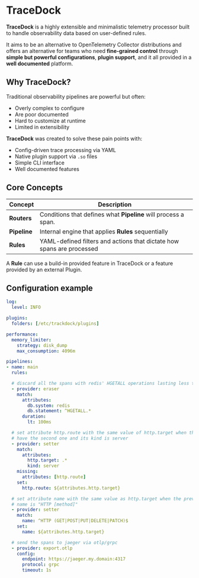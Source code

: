 # TraceDock

**TraceDock** is a highly extensible and minimalistic telemetry processor built to handle observability data based on user-defined rules.

It aims to be an alternative to OpenTelemetry Collector distributions and offers an alternative for teams who need **fine-grained control** through **simple but powerful configurations**, **plugin support**, and it all provided in a **well documented** platform.

## Why TraceDock?

Traditional observability pipelines are powerful but often:

- Overly complex to configure
- Are poor documented
- Hard to customize at runtime
- Limited in extensibility

**TraceDock** was created to solve these pain points with:

- Config-driven trace processing via YAML
- Native plugin support via `.so` files
- Simple CLI interface
- Well documented features

## Core Concepts

| Concept      | Description                                                           |
| ------------ | --------------------------------------------------------------------- |
| **Routers**  | Conditions that defines what **Pipeline** will process a span.        |
| **Pipeline** | Internal engine that applies **Rules** sequentially                   |
| **Rules**    | YAML-defined filters and actions that dictate how spans are processed |

A **Rule** can use a build-in provided feature in TraceDock or a feature provided by an external Plugin.

## Configuration example


```yaml
log:
  level: INFO

plugins:
  folders: [/etc/trackdock/plugins]

performance:
  memory_limiter:
    strategy: disk_dump
    max_consumption: 4096m

pipelines:
- name: main
  rules:

  # discard all the spans with redis' HGETALL operations lasting less than 100ms
  - provider: eraser
    match:
      attributes:
        db.system: redis
        db.statement: ^HGETALL.*
      duration:
        lt: 100ms

  # set attribute http.route with the same value of http.target when the span 
  # have the second one and its kind is server
  - provider: setter
    match:
      attributes:
        http.target: .*
        kind: server
    missing:
      attributes: [http.route]
    set:
      http.route: ${attributes.http.target}

  # set attribute name with the same value as http.target when the previous
  # name is "HTTP [method]"
  - provider: setter
    match:
      name: ^HTTP (GET|POST|PUT|DELETE|PATCH)$
    set:
      name: ${attributes.http.target}

  # send the spans to jaeger via otlp/grpc 
  - provider: export.otlp
    config:
      endpoint: https://jaeger.my.domain:4317
      protocol: grpc
      timeout: 1s
```
